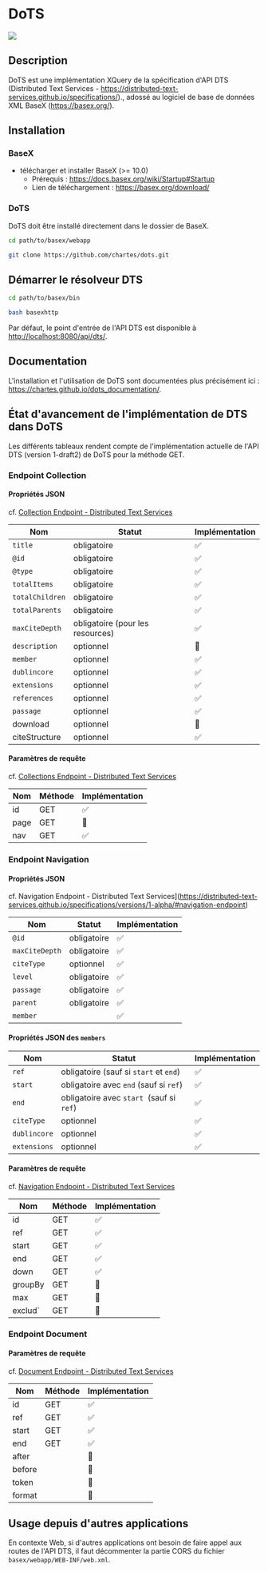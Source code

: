 # DoTS

![](https://img.shields.io/badge/BaseX-10+-red)

## Description

DoTS est une implémentation XQuery de la spécification d'API DTS (Distributed Text Services - <a href="https://distributed-text-services.github.io/specifications/" target="_blank">https://distributed-text-services.github.io/specifications/</a>)., adossé au logiciel de base de données XML BaseX (<a href="https://basex.org/" target="_blank">https://basex.org/</a>).

## Installation

### BaseX

- télécharger et installer BaseX (>= 10.0)
  - Prérequis : https://docs.basex.org/wiki/Startup#Startup
  - Lien de téléchargement : https://basex.org/download/

### DoTS

DoTS doit être installé directement dans le dossier de BaseX.

```bash
cd path/to/basex/webapp
```

```bash
git clone https://github.com/chartes/dots.git
```

## Démarrer le résolveur DTS

```Bash
cd path/to/basex/bin
```

```Bash
bash basexhttp
```
Par défaut, le point d'entrée de l'API DTS est disponible à <a href="http://localhost:8080/api/dts/" target="_blank">http://localhost:8080/api/dts/</a>.

## Documentation

L'installation et l'utilisation de DoTS sont documentées plus précisément ici : https://chartes.github.io/dots_documentation/.

## État d'avancement de l'implémentation de DTS dans DoTS

Les différents tableaux rendent compte de l'implémentation actuelle de l'API DTS (version 1-draft2) de DoTS pour la méthode GET.

### Endpoint Collection

#### Propriétés JSON

cf. [Collection Endpoint - Distributed Text Services](https://distributed-text-services.github.io/specifications/versions/1-alpha/#collection-endpoint)

| Nom             | Statut                           | Implémentation |
| --------------- | -------------------------------- | -------------- |
| `title`         | obligatoire                      | ✅              |
| `@id`           | obligatoire                      | ✅              |
| `@type`         | obligatoire                      | ✅              |
| `totalItems`    | obligatoire                      | ✅              |
| `totalChildren` | obligatoire                      | ✅              |
| `totalParents`  | obligatoire                      | ✅              |
| `maxCiteDepth`  | obligatoire (pour les resources) | ✅              |
| `description`   | optionnel                        | 🚧             |
| `member`        | optionnel                        | ✅              |
| `dublincore`    | optionnel                        | ✅              |
| `extensions`    | optionnel                        | ✅              |
| `references`    | optionnel                        | ✅              |
| `passage`       | optionnel                        | ✅              |
| download        | optionnel                        | 🚧          |
| citeStructure   | optionnel                        | ✅             |

#### Paramètres de requête

cf. [Collections Endpoint - Distributed Text Services](https://distributed-text-services.github.io/specifications/versions/1-alpha/#uri-for-collection-endpoint-request)

| Nom  | Méthode | Implémentation |
| ---- | ------- | -------------- |
| id   | GET     | ✅              |
| page | GET     | 🚧             |
| nav  | GET     | ✅              |

### Endpoint Navigation

#### Propriétés JSON

cf. Navigation Endpoint - Distributed Text Services](https://distributed-text-services.github.io/specifications/versions/1-alpha/#navigation-endpoint)

| Nom            | Statut      | Implémentation |
| -------------- | ----------- | -------------- |
| `@id`          | obligatoire | ✅              |
| `maxCiteDepth` | obligatoire | ✅              |
| `citeType`     | optionnel   | ✅              |
| `level`        | obligatoire | ✅              |
| `passage`      | obligatoire | ✅              |
| `parent`       | obligatoire | ✅              |
| `member`       |             | ✅              |

#### Propriétés JSON des `members`

| Nom          | Statut                                    | Implémentation |
| ------------ | ----------------------------------------- | -------------- |
| `ref`        | obligatoire (sauf si `start` et `end`)    | ✅              |
| `start`      | obligatoire avec `end` (sauf si `ref`)    | ✅              |
| `end`        | obligatoire avec `start`  (sauf si `ref`) | ✅              |
| `citeType`   | optionnel                                 | ✅              |
| `dublincore` | optionnel                                 | ✅              |
| `extensions` | optionnel                                 | ✅              |

#### Paramètres de requête

cf. [Navigation Endpoint - Distributed Text Services](https://distributed-text-services.github.io/specifications/versions/1-alpha/#uri-for-navigation-endpoint-requests)

| Nom     | Méthode | Implémentation |
| ------- | ------- | -------------- |
| id      | GET     | ✅              |
| ref     | GET     | ✅              |
| start   | GET     | ✅              |
| end     | GET     | ✅              |
| down    | GET     | ✅              |
| groupBy | GET     | 🚧             |
| max     | GET     | 🚧             |
| exclud` | GET     | 🚧             |

### Endpoint Document

#### Paramètres de requête

cf. [Document Endpoint - Distributed Text Services](https://distributed-text-services.github.io/specifications/versions/1-alpha/#document-endpoint)

| Nom    | Méthode | Implémentation |
| ------ | ------- | -------------- |
| id     | GET     | ✅              |
| ref    | GET     | ✅              |
| start  | GET     | ✅              |
| end    | GET     | ✅              |
| after  |         | 🚧             |
| before |         | 🚧             |
| token  |         | 🚧             |
| format |         | 🚧             |

## Usage depuis d'autres applications

En contexte Web, si d'autres applications ont besoin de faire appel aux routes de l'API DTS, il faut décommenter la partie CORS du fichier `basex/webapp/WEB-INF/web.xml`.